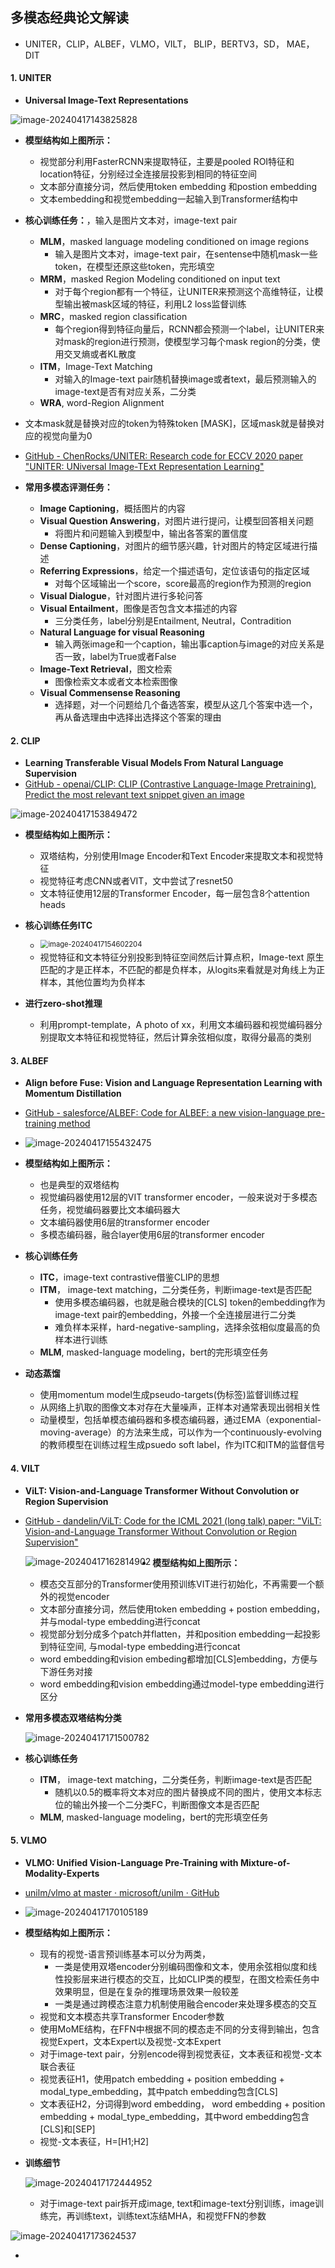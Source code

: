 ## 多模态经典论文解读

+ UNITER，CLIP，ALBEF，VLMO，VILT， BLIP，BERTV3，SD， MAE，DIT

#### **1. UNITER**

+ **Universal Image-Text Representations**

![image-20240417143825828](C:\Users\c00657215\AppData\Roaming\Typora\typora-user-images\image-20240417143825828.png)

+ **模型结构如上图所示：**
  + 视觉部分利用FasterRCNN来提取特征，主要是pooled ROI特征和location特征，分别经过全连接层投影到相同的特征空间
  + 文本部分直接分词，然后使用token embedding 和postion embedding
  + 文本embedding和视觉embedding一起输入到Transformer结构中
+ **核心训练任务：**，输入是图片文本对，image-text pair
  + **MLM**，masked language modeling conditioned on image regions
    + 输入是图片文本对，image-text pair，在sentense中随机mask一些token，在模型还原这些token，完形填空
  + **MRM**，masked Region Modeling conditioned on input text
    + 对于每个region都有一个特征，让UNITER来预测这个高维特征，让模型输出被mask区域的特征，利用L2 loss监督训练
  + **MRC**，masked region classification
    + 每个region得到特征向量后，RCNN都会预测一个label，让UNITER来对mask的region进行预测，使模型学习每个mask region的分类，使用交叉熵或者KL散度
  + **ITM**，Image-Text Matching
    + 对输入的Image-text pair随机替换image或者text，最后预测输入的image-text是否有对应关系，二分类
  + **WRA**, word-Region Alignment
+ 文本mask就是替换对应的token为特殊token [MASK]，区域mask就是替换对应的视觉向量为0
+ [GitHub - ChenRocks/UNITER: Research code for ECCV 2020 paper "UNITER: UNiversal Image-TExt Representation Learning"](https://github.com/ChenRocks/UNITER)

+ **常用多模态评测任务：**
  + **Image Captioning**，概括图片的内容
  + **Visual Question Answering**，对图片进行提问，让模型回答相关问题
    + 将图片和问题输入到模型中，输出各答案的置信度
  + **Dense Captioning**，对图片的细节感兴趣，针对图片的特定区域进行描述
  + **Referring Expressions**，给定一个描述语句，定位该语句的指定区域
    + 对每个区域输出一个score，score最高的region作为预测的region
  + **Visual Dialogue**，针对图片进行多轮问答
  + **Visual Entailment**，图像是否包含文本描述的内容
    + 三分类任务，label分别是Entailment, Neutral，Contradition
  + **Natural Language for visual Reasoning**
    + 输入两张image和一个caption，输出事caption与image的对应关系是否一致，label为True或者False
  + **Image-Text Retrieval**，图文检索
    + 图像检索文本或者文本检索图像
  + **Visual Commensense Reasoning**
    + 选择题，对一个问题给几个备选答案，模型从这几个答案中选一个，再从备选理由中选择出选择这个答案的理由

#### 2. CLIP

+ **Learning Transferable Visual Models From Natural Language Supervision**
+ [GitHub - openai/CLIP: CLIP (Contrastive Language-Image Pretraining), Predict the most relevant text snippet given an image](https://github.com/OpenAI/CLIP)

![image-20240417153849472](C:\Users\c00657215\AppData\Roaming\Typora\typora-user-images\image-20240417153849472.png)

+ **模型结构如上图所示：**
  + 双塔结构，分别使用Image Encoder和Text Encoder来提取文本和视觉特征
  + 视觉特征考虑CNN或者VIT，文中尝试了resnet50
  + 文本特征使用12层的Transformer Encoder，每一层包含8个attention heads
+ **核心训练任务ITC**
  + <img src="C:\Users\c00657215\AppData\Roaming\Typora\typora-user-images\image-20240417154602204.png." alt="image-20240417154602204" style="zoom:80%;" div align=left />
  + 视觉特征和文本特征分别投影到特征空间然后计算点积，Image-text 原生匹配的才是正样本，不匹配的都是负样本，从logits来看就是对角线上为正样本，其他位置均为负样本

+ **进行zero-shot推理**
  + 利用prompt-template，A photo of xx，利用文本编码器和视觉编码器分别提取文本特征和视觉特征，然后计算余弦相似度，取得分最高的类别

#### 3. ALBEF

+ **Align before Fuse: Vision and Language Representation Learning with Momentum Distillation**
+ [GitHub - salesforce/ALBEF: Code for ALBEF: a new vision-language pre-training method](https://github.com/salesforce/ALBEF)

+ ![image-20240417155432475](C:\Users\c00657215\AppData\Roaming\Typora\typora-user-images\image-20240417155432475.png)

+ **模型结构如上图所示：**
  + 也是典型的双塔结构
  + 视觉编码器使用12层的VIT transformer encoder，一般来说对于多模态任务，视觉编码器要比文本编码器大
  +  文本编码器使用6层的transformer encoder
  + 多模态编码器，融合layer使用6层的transformer encoder
+ **核心训练任务**
  + **ITC**，image-text contrastive借鉴CLIP的思想
  + **ITM**， image-text matching，二分类任务，判断image-text是否匹配
    + 使用多模态编码器，也就是融合模块的[CLS] token的embedding作为image-text pair的embedding，外接一个全连接层进行二分类
    + 难负样本采样，hard-negative-sampling，选择余弦相似度最高的负样本进行训练
  + **MLM**, masked-language modeling，bert的完形填空任务
+ **动态蒸馏**
  + 使用momentum model生成pseudo-targets(伪标签)监督训练过程
  + 从网络上扒取的图像文本对存在大量噪声，正样本对通常表现出弱相关性
  + 动量模型，包括单模态编码器和多模态编码器，通过EMA（exponential-moving-average）的方法来生成，可以作为一个continuously-evolving的教师模型在训练过程生成psuedo soft label，作为ITC和ITM的监督信号

#### 4. VILT

+ **ViLT: Vision-and-Language Transformer Without Convolution or Region Supervision**

+ [GitHub - dandelin/ViLT: Code for the ICML 2021 (long talk) paper: "ViLT: Vision-and-Language Transformer Without Convolution or Region Supervision"](https://github.com/dandelin/vilt)

  <img src="C:\Users\c00657215\AppData\Roaming\Typora\typora-user-images\image-20240417162814902.png." alt="image-20240417162814902" style="zoom:100%;" div align=left />

+ **模型结构如上图所示：**

  + 模态交互部分的Transformer使用预训练VIT进行初始化，不再需要一个额外的视觉encoder
  + 文本部分直接分词，然后使用token embedding + postion embedding，并与modal-type embedding进行concat
  + 视觉部分划分成多个patch并flatten，并和position embedding一起投影到特征空间, 与modal-type embedding进行concat
  + word embedding和vision embeding都增加[CLS]embedding，方便与下游任务对接
  + word embedding和vision embedding通过model-type embedding进行区分

+ **常用多模态双塔结构分类**

  ![image-20240417171500782](C:\Users\c00657215\AppData\Roaming\Typora\typora-user-images\image-20240417171500782.png)

+ **核心训练任务**
  + **ITM**， image-text matching，二分类任务，判断image-text是否匹配
    + 随机以0.5的概率将文本对应的图片替换成不同的图片，使用文本标志位的输出外接一个二分类FC，判断图像文本是否匹配
  + **MLM**, masked-language modeling，bert的完形填空任务

#### 5. VLMO

+ **VLMO: Unified Vision-Language Pre-Training with Mixture-of-Modality-Experts**
+ [unilm/vlmo at master · microsoft/unilm · GitHub](https://github.com/microsoft/unilm/tree/master/vlmo)
+ ![image-20240417170105189](C:\Users\c00657215\AppData\Roaming\Typora\typora-user-images\image-20240417170105189.png)

+ **模型结构如上图所示：**

  + 现有的视觉-语言预训练基本可以分为两类，
    + 一类是使用双塔encoder分别编码图像和文本，使用余弦相似度和线性投影层来进行模态的交互，比如CLIP类的模型，在图文检索任务中效果明显，但是在复杂的推理场景效果一般较差
    + 一类是通过跨模态注意力机制使用融合encoder来处理多模态的交互
  + 视觉和文本模态共享Transformer Encoder参数
  + 使用MoME结构，在FFN中根据不同的模态走不同的分支得到输出，包含视觉Expert，文本Expert以及视觉-文本Expert
  + 对于image-text pair，分别encode得到视觉表征，文本表征和视觉-文本联合表征
  + 视觉表征H1，使用patch embedding + position embedding  + modal_type_embedding，其中patch embedding包含[CLS]
  + 文本表征H2，分词得到word embedding， word embedding + position embedding + modal_type_embedding，其中word embedding包含[CLS]和[SEP]
  + 视觉-文本表征，H=[H1;H2]

+ **训练细节**

  ![image-20240417172444952](C:\Users\c00657215\AppData\Roaming\Typora\typora-user-images\image-20240417172444952.png)

  + 对于image-text pair拆开成image, text和image-text分别训练，image训练完，再训练text，训练text冻结MHA，和视觉FFN的参数

![image-20240417173624537](C:\Users\c00657215\AppData\Roaming\Typora\typora-user-images\image-20240417173624537.png)

+ ​	
